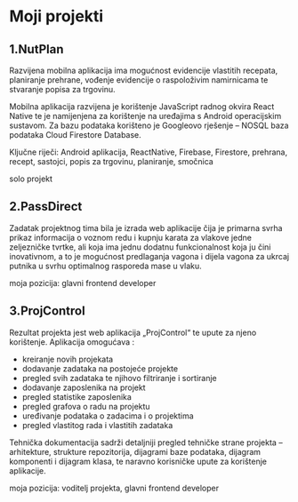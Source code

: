 # Moji projekti

## 1.NutPlan

Razvijena mobilna aplikacija ima mogućnost evidencije vlastitih recepata, planiranje prehrane, vođenje evidencije o raspoloživim namirnicama te stvaranje popisa za trgovinu. 

Mobilna aplikacija razvijena je korištenje JavaScript radnog okvira React Native te je namijenjena za korištenje na uređajima s Android operacijskim sustavom. Za bazu podataka korišteno je Googleovo rješenje – NOSQL baza podataka Cloud Firestore Database. 

Ključne riječi: Android aplikacija, ReactNative, Firebase, Firestore, prehrana, recept, sastojci, popis za trgovinu, planiranje, smočnica

solo projekt

## 2.PassDirect

Zadatak projektnog tima bila je izrada web aplikacije čija je primarna svrha prikaz informacija o voznom redu i kupnju karata za vlakove jedne zeljezničke tvrtke, ali koja ima jednu dodatnu funkcionalnost koja ju čini inovativnom, a to je mogućnost predlaganja vagona i dijela vagona za ukrcaj putnika u svrhu optimalnog rasporeda mase u vlaku.

moja pozicija: glavni frontend developer

## 3.ProjControl

Rezultat projekta jest web aplikacija „ProjControl“ te upute za njeno korištenje. Aplikacija omogućava :
* kreiranje novih projekata
* dodavanje zadataka na postojeće projekte
* pregled svih zadataka te njihovo filtriranje i sortiranje
* dodavanje zaposlenika na projekt
* pregled statistike zaposlenika
* pregled grafova o radu na projektu
* uređivanje podataka o zadacima i o projektima
* pregled vlastitog rada i vlastitih zadataka

Tehnička dokumentacija sadrži detaljniji pregled tehničke strane projekta – arhitekture, strukture 
repozitorija, dijagrami baze podataka, dijagram komponenti i dijagram klasa, te naravno 
korisničke upute za korištenje aplikacije. 


moja pozicija: voditelj projekta, glavni frontend developer

